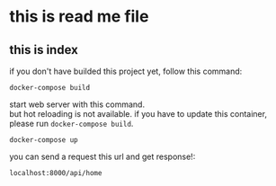 # this is read me file

## this is index

if you don't have builded this project yet, follow this command:

`docker-compose build`

start web server with this command.  
but hot reloading is not available. if you have to update this container, please run `docker-compose build`.

`docker-compose up`

you can send a request this url and get response!:

`localhost:8000/api/home`
